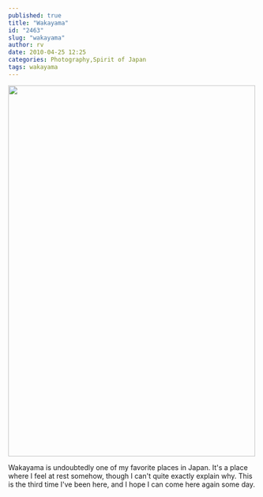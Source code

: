 ```yaml
---
published: true
title: "Wakayama"
id: "2463"
slug: "wakayama"
author: rv
date: 2010-04-25 12:25
categories: Photography,Spirit of Japan
tags: wakayama
---
```

<a href="https://s3.amazonaws.com/cfwblog/uploads/2010/04/img_9269ps.jpg"><img class="aligncenter size-full wp-image-2465" title="IMG_9269PSsml" src="https://s3.amazonaws.com/cfwblog/uploads/2010/04/img_9269pssml.jpg" alt="" width="500" height="750" /></a>

Wakayama is undoubtedly one of my favorite places in Japan. It's a place where I feel at rest somehow, though I can't quite exactly explain why. This is the third time I've been here, and I hope I can come here again some day.